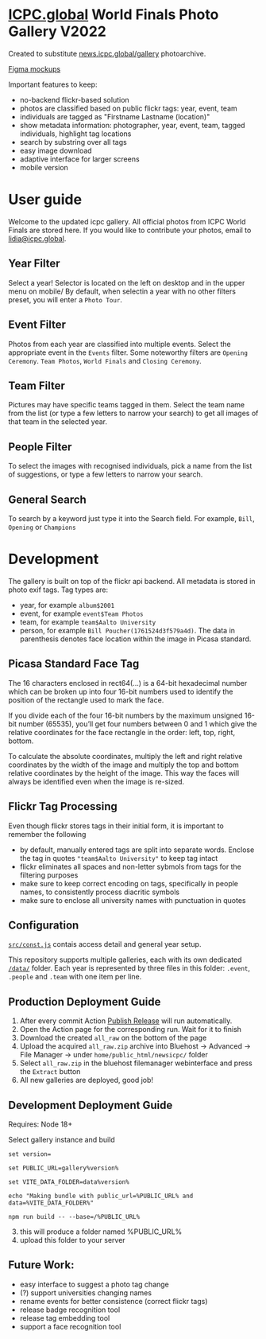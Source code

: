 # [ICPC.global](https://icpc.global) World Finals Photo Gallery V2022

Created to substitute [news.icpc.global/gallery](https://news.icpc.global/gallery) photoarchive.

[Figma mockups](https://www.figma.com/file/MvNh0jm8dj0LXOh9vsVUbK/ICPC-Live?node-id=0%3A1)

Important features to keep:
* no-backend flickr-based solution
* photos are classified based on public flickr tags: year, event, team
* individuals are tagged as "Firstname Lastname (location)"
* show metadata information: photographer, year, event, team, tagged individuals, highlight tag locations
* search by substring over all tags
* easy image download
* adaptive interface for larger screens
* mobile version

# User guide

Welcome to the updated icpc gallery. All official photos from ICPC World Finals are stored here. If you would like to contribute your photos, email to lidia@icpc.global.

## Year Filter

Select a year! Selector is located on the left on desktop and in the upper menu on mobile/ By default, when selectin a year with no other filters preset, you will enter a `Photo Tour`.

## Event Filter

Photos from each year are classified into multiple events. Select the appropriate event in the `Events` filter. Some noteworthy filters are `Opening Ceremony`. `Team Photos`, `World Finals` and `Closing Ceremony`.

## Team Filter

Pictures may have specific teams tagged in them. Select the team name from the list (or type a few letters to narrow your search) to get all images of that team in the selected year.

## People Filter

To select the images with recognised individuals, pick a name from the list of suggestions, or type a few letters to narrow your search.

## General Search

To search by a keyword just type it into the Search field. For example, `Bill`, `Opening` or `Champions`

# Development

The gallery is built on top of the flickr api backend. All metadata is stored in photo exif tags. Tag types are:
* year, for example `album$2001`
* event, for example `event$Team Photos`
* team, for example `team$Aalto University`
* person, for example `Bill Poucher(1761524d3f579a4d)`. The data in parenthesis denotes face location within the image in Picasa standard.

## Picasa Standard Face Tag
The 16 characters enclosed in rect64(…) is a 64-bit hexadecimal number which can be broken up into four 16-bit numbers used to identify the position of the rectangle used to mark the face. 

If you divide each of the four 16-bit numbers by the maximum unsigned 16-bit number (65535), you’ll get four numbers between 0 and 1 which give the relative coordinates for the face rectangle in the order: left, top, right, bottom.  

To calculate the absolute coordinates, multiply the left and right relative coordinates by the width of the image and multiply the top and bottom relative coordinates by the height of the image.  This way the faces will always be identified even when the image is re-sized.  

## Flickr Tag Processing

Even though flickr stores tags in their initial form, it is important to remember the following
* by default, manually entered tags are split into separate words. Enclose the tag in quotes `"team$Aalto University"` to keep tag intact
* flickr eliminates all spaces and non-letter sybmols from tags for the filtering purposes
* make sure to keep correct encoding on tags, specifically in people names, to consistently process diacritic symbols
* make sure to enclose all university names with punctuation in quotes

## Configuration

[`src/const.js`](https://github.com/masha237/gallery/blob/master/src/consts.js) contais access detail and general year setup. 

This repository supports multiple galleries, each with its own dedicated [`/data/`](https://github.com/icpc/gallery/tree/main/data) folder.
Each year is represented by three files in this folder: ```.event```, ```.people``` and ```.team``` with one item per line.

## Production Deployment Guide

1. After every commit Action [Publish Release](https://github.com/icpc/gallery/actions) will run automatically.
1. Open the Action page for the corresponding run. Wait for it to finish
1. Download the created ```all_raw``` on the bottom of the page
1. Upload the acquired ```all_raw.zip``` archive into Bluehost -> Advanced -> File Manager -> under ```home/public_html/newsicpc/``` folder
1. Select ```all_raw.zip``` in the bluehost filemanager webinterface and press the ```Extract``` button
1. All new galleries are deployed, good job!

## Development Deployment Guide

Requires: Node 18+

Select gallery instance and build

```
set version=

set PUBLIC_URL=gallery%version%

set VITE_DATA_FOLDER=data%version%

echo "Making bundle with public_url=%PUBLIC_URL% and data=%VITE_DATA_FOLDER%"

npm run build -- --base=/%PUBLIC_URL%
```

3. this will produce a folder named %PUBLIC_URL%
4. upload this folder to your server

## Future Work:

* easy interface to suggest a photo tag change
* (?) support universities changing names
* rename events for better consistence (correct flickr tags)
* release badge recognition tool
* release tag embedding tool
* support a face recognition tool

